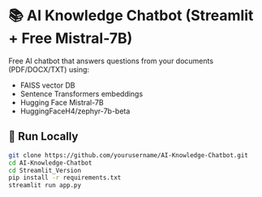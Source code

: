 # 📚 AI Knowledge Chatbot (Streamlit + Free Mistral-7B)

Free AI chatbot that answers questions from your documents (PDF/DOCX/TXT) using:
- FAISS vector DB
- Sentence Transformers embeddings
- Hugging Face Mistral-7B
- HuggingFaceH4/zephyr-7b-beta

## 🚀 Run Locally
```bash
git clone https://github.com/yourusername/AI-Knowledge-Chatbot.git
cd AI-Knowledge-Chatbot
cd Streamlit_Version
pip install -r requirements.txt
streamlit run app.py